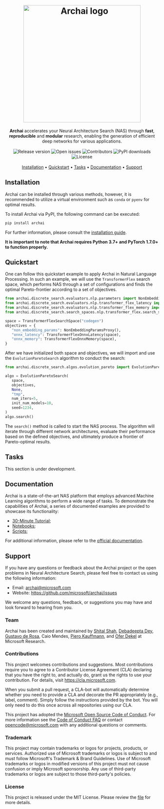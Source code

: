 <h1 align="center">
   <img src="https://user-images.githubusercontent.com/9354770/171523113-70c7214b-8298-4d7e-abd9-81f5788f6e19.png" alt="Archai logo" width="384px" />
   <br />
</h1>

<div align="center">
   <b>Archai</b> accelerates your Neural Architecture Search (NAS) through <b>fast</b>, <b>reproducible</b> and <b>modular</b> research, enabling the generation of efficient deep networks for various applications.
</div>

<br />

<div align="center">
	<img src ="https://img.shields.io/github/release/microsoft/archai?style=flat-square" alt="Release version" />
	<img src ="https://img.shields.io/github/issues-raw/microsoft/archai?style=flat-square" alt="Open issues" />
	<img src ="https://img.shields.io/github/contributors/microsoft/archai?style=flat-square" alt="Contributors" />
	<img src ="https://img.shields.io/pypi/dm/archai?style=flat-square" alt="PyPI downloads" />
	<img src ="https://img.shields.io/github/license/microsoft/archai?color=red&style=flat-square" alt="License" />
</div>

<br />

<div align="center">
   <a href="#installation">Installation</a> •
   <a href="#quickstart">Quickstart</a> •
   <a href="#tasks">Tasks</a> •
   <a href="#documentation">Documentation</a> •
   <a href="#support">Support</a>
</div>

## Installation

Archai can be installed through various methods, however, it is recommended to utilize a virtual environment such as `conda` or `pyenv` for optimal results.

To install Archai via PyPI, the following command can be executed:

```bash
pip install archai
```

For further information, please consult the [installation guide](https://microsoft.github.io/archai/getting_started/installation.html).

**It is important to note that Archai requires Python 3.7+ and PyTorch 1.7.0+ to function properly.**

## Quickstart

One can follow this quickstart example to apply Archai in Natural Language Processing. In such an example, we will use the `TransformerFlex` search space, which performs NAS through a set of configurations and finds the optimal Pareto-frontier according to a set of objectives.

```python
from archai.discrete_search.evaluators.nlp.parameters import NonEmbeddingParamsProxy
from archai.discrete_search.evaluators.nlp.transformer_flex_latency import TransformerFlexOnnxLatency
from archai.discrete_search.evaluators.nlp.transformer_flex_memory import TransformerFlexOnnxMemory
from archai.discrete_search.search_spaces.nlp.transformer_flex.search_space import TransformerFlexSearchSpace

space = TransformerFlexSearchSpace("codegen")
objectives = {
   "non_embedding_params": NonEmbeddingParamsProxy(),
   "onnx_latency": TransformerFlexOnnxLatency(space),
   "onnx_memory": TransformerFlexOnnxMemory(space),
}
```

After we have initialized both space and objectives, we will import and use the `EvolutionParetoSearch` algorithm to conduct the search:

```python
from archai.discrete_search.algos.evolution_pareto import EvolutionParetoSearch

algo = EvolutionParetoSearch(
   space,
   objectives,
   None,
   "tmp",
   num_iters=5,
   init_num_models=10,
   seed=1234,
)
algo.search()
```

The `search()` method is called to start the NAS process. The algorithm will iterate through different network architectures, evaluate their performance based on the defined objectives, and ultimately produce a frontier of Pareto-optimal results.

## Tasks

This section is under development.

## Documentation

Archai is a state-of-the-art NAS platform that employs advanced Machine Learning algorithms to perform a wide range of tasks. To demonstrate the capabilities of Archai, a series of documented examples are provided to showcase its functionality:

* [30-Minute Tutorial](https://microsoft.github.io/archai/basic_guide/tutorial.html);
* [Notebooks](https://microsoft.github.io/archai/basic_guide/notebooks.html);
* [Scripts](https://microsoft.github.io/archai/basic_guide/scripts.html);

For additional information, please refer to the [official documentation](https://microsoft.github.io/archai).

## Support

If you have any questions or feedback about the Archai project or the open problems in Neural Architecture Search, please feel free to contact us using the following information:

* Email: archai@microsoft.com
* Website: https://github.com/microsoft/archai/issues

We welcome any questions, feedback, or suggestions you may have and look forward to hearing from you.

### Team

Archai has been created and maintained by [Shital Shah](https://shital.com), [Debadeepta Dey](www.debadeepta.com), [Gustavo de Rosa](https://www.microsoft.com/en-us/research/people/gderosa), Caio Mendes, [Piero Kauffmann](https://www.microsoft.com/en-us/research/people/pkauffmann/), and [Ofer Dekel](https://www.microsoft.com/en-us/research/people/oferd) at Microsoft Research.

### Contributions

This project welcomes contributions and suggestions. Most contributions require you to agree to a Contributor License Agreement (CLA) declaring that you have the right to, and actually do, grant us the rights to use your contribution. For details, visit https://cla.microsoft.com.

When you submit a pull request, a CLA-bot will automatically determine whether you need to provide a CLA and decorate the PR appropriately (e.g., label, comment). Simply follow the instructions provided by the bot. You will only need to do this once across all repositories using our CLA.

This project has adopted the [Microsoft Open Source Code of Conduct](https://opensource.microsoft.com/codeofconduct/). For more information see the [Code of Conduct FAQ](https://opensource.microsoft.com/codeofconduct/faq/) or contact [opencode@microsoft.com](mailto:opencode@microsoft.com) with any additional questions or comments.

### Trademark

This project may contain trademarks or logos for projects, products, or services. Authorized use of Microsoft trademarks or logos is subject to and must follow Microsoft's Trademark & Brand Guidelines. Use of Microsoft trademarks or logos in modified versions of this project must not cause confusion or imply Microsoft sponsorship. Any use of third-party trademarks or logos are subject to those third-party's policies.

### License

This project is released under the MIT License. Please review the [file](https://github.com/microsoft/archai/blob/main/LICENSE) for more details.
